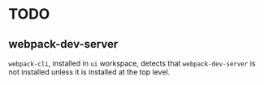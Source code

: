 # TODO

## webpack-dev-server

`webpack-cli`, installed in `ui` workspace, detects that `webpack-dev-server` is not installed unless it is installed at the top level.
